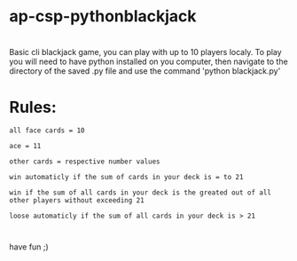 # ap-csp-pythonblackjack
#
Basic cli blackjack game, you can play with up to 10 players localy. To play you will need to have python installed on you computer, then navigate to the directory of the saved .py file and use the command 'python blackjack.py'
#
#
# Rules:
    all face cards = 10

    ace = 11

    other cards = respective number values

    win automaticly if the sum of cards in your deck is = to 21

    win if the sum of all cards in your deck is the greated out of all other players without exceeding 21

    loose automaticly if the sum of all cards in your deck is > 21
#
have fun ;)

